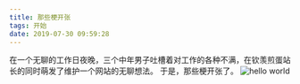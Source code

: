 ```yaml
---
title: 那些梗开张
tags: 开始
date: 2019-07-30 09:59:28
---
```

  在一个无聊的工作日夜晚，三个中年男子吐槽着对工作的各种不满，在钦羡煎蛋站长的同时萌发了维护一个网站的无聊想法。
  于是，那些梗开张了。
  ![hello world](https://s2.ax1x.com/2019/07/30/e8I3Qg.jpg)
